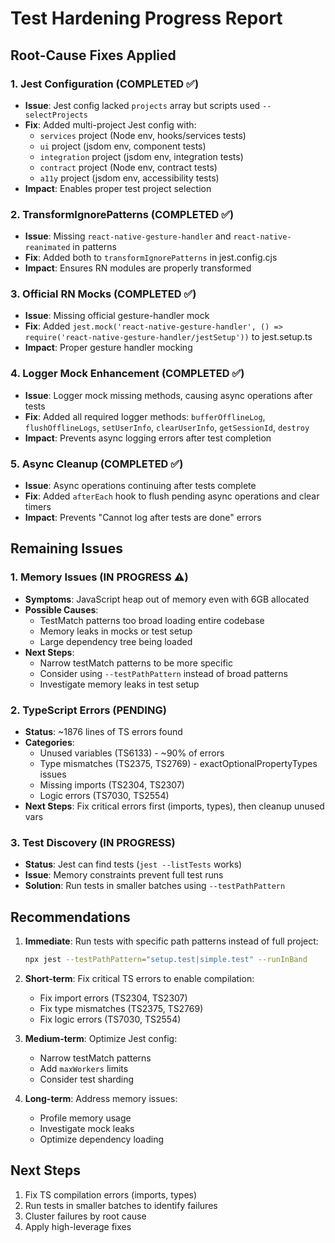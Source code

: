 # Test Hardening Progress Report

## Root-Cause Fixes Applied

### 1. Jest Configuration (COMPLETED ✅)
- **Issue**: Jest config lacked `projects` array but scripts used `--selectProjects`
- **Fix**: Added multi-project Jest config with:
  - `services` project (Node env, hooks/services tests)
  - `ui` project (jsdom env, component tests)
  - `integration` project (jsdom env, integration tests)
  - `contract` project (Node env, contract tests)
  - `a11y` project (jsdom env, accessibility tests)
- **Impact**: Enables proper test project selection

### 2. TransformIgnorePatterns (COMPLETED ✅)
- **Issue**: Missing `react-native-gesture-handler` and `react-native-reanimated` in patterns
- **Fix**: Added both to `transformIgnorePatterns` in jest.config.cjs
- **Impact**: Ensures RN modules are properly transformed

### 3. Official RN Mocks (COMPLETED ✅)
- **Issue**: Missing official gesture-handler mock
- **Fix**: Added `jest.mock('react-native-gesture-handler', () => require('react-native-gesture-handler/jestSetup'))` to jest.setup.ts
- **Impact**: Proper gesture handler mocking

### 4. Logger Mock Enhancement (COMPLETED ✅)
- **Issue**: Logger mock missing methods, causing async operations after tests
- **Fix**: Added all required logger methods: `bufferOfflineLog`, `flushOfflineLogs`, `setUserInfo`, `clearUserInfo`, `getSessionId`, `destroy`
- **Impact**: Prevents async logging errors after test completion

### 5. Async Cleanup (COMPLETED ✅)
- **Issue**: Async operations continuing after tests complete
- **Fix**: Added `afterEach` hook to flush pending async operations and clear timers
- **Impact**: Prevents "Cannot log after tests are done" errors

## Remaining Issues

### 1. Memory Issues (IN PROGRESS ⚠️)
- **Symptoms**: JavaScript heap out of memory even with 6GB allocated
- **Possible Causes**:
  - TestMatch patterns too broad loading entire codebase
  - Memory leaks in mocks or test setup
  - Large dependency tree being loaded
- **Next Steps**:
  - Narrow testMatch patterns to be more specific
  - Consider using `--testPathPattern` instead of broad patterns
  - Investigate memory leaks in test setup

### 2. TypeScript Errors (PENDING)
- **Status**: ~1876 lines of TS errors found
- **Categories**:
  - Unused variables (TS6133) - ~90% of errors
  - Type mismatches (TS2375, TS2769) - exactOptionalPropertyTypes issues
  - Missing imports (TS2304, TS2307)
  - Logic errors (TS7030, TS2554)
- **Next Steps**: Fix critical errors first (imports, types), then cleanup unused vars

### 3. Test Discovery (IN PROGRESS)
- **Status**: Jest can find tests (`jest --listTests` works)
- **Issue**: Memory constraints prevent full test runs
- **Solution**: Run tests in smaller batches using `--testPathPattern`

## Recommendations

1. **Immediate**: Run tests with specific path patterns instead of full project:
   ```bash
   npx jest --testPathPattern="setup.test|simple.test" --runInBand
   ```

2. **Short-term**: Fix critical TS errors to enable compilation:
   - Fix import errors (TS2304, TS2307)
   - Fix type mismatches (TS2375, TS2769)
   - Fix logic errors (TS7030, TS2554)

3. **Medium-term**: Optimize Jest config:
   - Narrow testMatch patterns
   - Add `maxWorkers` limits
   - Consider test sharding

4. **Long-term**: Address memory issues:
   - Profile memory usage
   - Investigate mock leaks
   - Optimize dependency loading

## Next Steps

1. Fix TS compilation errors (imports, types)
2. Run tests in smaller batches to identify failures
3. Cluster failures by root cause
4. Apply high-leverage fixes

